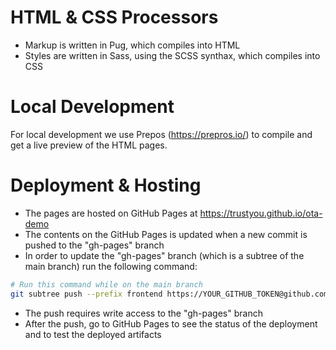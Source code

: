 # HTML & CSS Processors
* Markup is written in Pug, which compiles into HTML
* Styles are written in Sass, using the SCSS synthax, which compiles into CSS

# Local Development
For local development we use Prepos (https://prepros.io/) to compile and get a live preview of the HTML pages.

# Deployment & Hosting
* The pages are hosted on GitHub Pages at https://trustyou.github.io/ota-demo
* The contents on the GitHub Pages is updated when a new commit is pushed to the "gh-pages" branch
* In order to update the "gh-pages" branch (which is a subtree of the main branch) run the following command:
```bash
# Run this command while on the main branch
git subtree push --prefix frontend https://YOUR_GITHUB_TOKEN@github.com/trustyou/ota-demo.git gh-pages
```
* The push requires write access to the "gh-pages" branch
* After the push, go to GitHub Pages to see the status of the deployment and to test the deployed artifacts